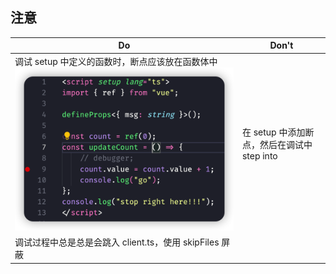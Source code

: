 ## 注意

| Do                                                                                                                                       | Don't                                       |
| ---------------------------------------------------------------------------------------------------------------------------------------- | ------------------------------------------- |
| 调试 setup 中定义的函数时，断点应该放在函数体中 <br>![](src/assets/3bc4536c11268fe59f23f6f472bd9ebd1f9112911b8e7054c8e92b2659ac5b71.png) | 在 setup 中添加断点，然后在调试中 step into |
| 调试过程中总是总是会跳入 client.ts，使用 skipFiles 屏蔽                                                                                  |                                             |

